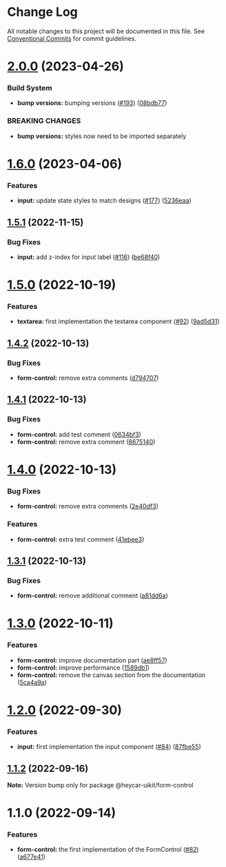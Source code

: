 # Change Log

All notable changes to this project will be documented in this file.
See [Conventional Commits](https://conventionalcommits.org) for commit guidelines.

# [2.0.0](https://github.com/hey-car/heycar-uikit/compare/@heycar-uikit/form-control@1.6.0...@heycar-uikit/form-control@2.0.0) (2023-04-26)


### Build System

* **bump versions:** bumping versions ([#193](https://github.com/hey-car/heycar-uikit/issues/193)) ([08bdb77](https://github.com/hey-car/heycar-uikit/commit/08bdb771e58c3bbecfd370bf3df8d3e2c7b490f2))


### BREAKING CHANGES

* **bump versions:** styles now need to be imported separately





# [1.6.0](https://github.com/hey-car/heycar-uikit/compare/@heycar-uikit/form-control@1.5.1...@heycar-uikit/form-control@1.6.0) (2023-04-06)


### Features

* **input:** update state styles to match designs ([#177](https://github.com/hey-car/heycar-uikit/issues/177)) ([5236eaa](https://github.com/hey-car/heycar-uikit/commit/5236eaa4bacdc45df1db5891c31768df4490b1bd))





## [1.5.1](https://github.com/hey-car/heycar-uikit/compare/@heycar-uikit/form-control@1.5.0...@heycar-uikit/form-control@1.5.1) (2022-11-15)


### Bug Fixes

* **input:** add z-index for input label ([#116](https://github.com/hey-car/heycar-uikit/issues/116)) ([be68f40](https://github.com/hey-car/heycar-uikit/commit/be68f40b3fd5bf90fd2c84d265427897ec44b87b))





# [1.5.0](https://github.com/hey-car/heycar-uikit/compare/@heycar-uikit/form-control@1.4.2...@heycar-uikit/form-control@1.5.0) (2022-10-19)


### Features

* **textarea:** first implementation the textarea component ([#92](https://github.com/hey-car/heycar-uikit/issues/92)) ([9ad5d31](https://github.com/hey-car/heycar-uikit/commit/9ad5d31c0e5ad48b744e268137d259c4d4f13b48))





## [1.4.2](https://github.com/hey-car/heycar-uikit/compare/@heycar-uikit/form-control@1.4.1...@heycar-uikit/form-control@1.4.2) (2022-10-13)


### Bug Fixes

* **form-control:** remove extra comments ([d794707](https://github.com/hey-car/heycar-uikit/commit/d7947079cf4d29036663996d1e67b8b8c590fb0f))





## [1.4.1](https://github.com/hey-car/heycar-uikit/compare/@heycar-uikit/form-control@1.4.0...@heycar-uikit/form-control@1.4.1) (2022-10-13)


### Bug Fixes

* **form-control:** add test comment ([0634bf3](https://github.com/hey-car/heycar-uikit/commit/0634bf303a01d27a86d174bf08f3b416a434fb87))
* **form-control:** remove extra comment ([8675140](https://github.com/hey-car/heycar-uikit/commit/867514060f97e2764fc56c2cde4d5cfdb7f4a55a))





# [1.4.0](https://github.com/hey-car/heycar-uikit/compare/@heycar-uikit/form-control@1.3.1...@heycar-uikit/form-control@1.4.0) (2022-10-13)


### Bug Fixes

* **form-control:** remove extra comments ([2e40df3](https://github.com/hey-car/heycar-uikit/commit/2e40df3d40651418e401b396f9a268cde4f14d97))


### Features

* **form-control:** extra test comment ([41ebee3](https://github.com/hey-car/heycar-uikit/commit/41ebee31e0262e316c7822609314f152cfb76a1d))





## [1.3.1](https://github.com/hey-car/heycar-uikit/compare/@heycar-uikit/form-control@1.3.0...@heycar-uikit/form-control@1.3.1) (2022-10-13)


### Bug Fixes

* **form-control:** remove additional comment ([a81dd6a](https://github.com/hey-car/heycar-uikit/commit/a81dd6af6d51708f25fb8f512cd19a54bd7414e9))





# [1.3.0](https://github.com/hey-car/heycar-uikit/compare/@heycar-uikit/form-control@1.2.0...@heycar-uikit/form-control@1.3.0) (2022-10-11)


### Features

* **form-control:** improve documentation part ([ae8ff57](https://github.com/hey-car/heycar-uikit/commit/ae8ff5767a3d6a723c2ceb896ed300d124eb81dc))
* **form-control:** improve performance ([1589db1](https://github.com/hey-car/heycar-uikit/commit/1589db1849a8ae8ca1e518b8a587707431ea9681))
* **form-control:** remove the canvas section from the documentation ([5ca4a9a](https://github.com/hey-car/heycar-uikit/commit/5ca4a9a2ea4b66fa0a3a961fcdeef5e3167f6c25))





# [1.2.0](https://github.com/hey-car/heycar-uikit/compare/@heycar-uikit/form-control@1.1.2...@heycar-uikit/form-control@1.2.0) (2022-09-30)


### Features

* **input:**  first implementation the input component ([#84](https://github.com/hey-car/heycar-uikit/issues/84)) ([87fbe55](https://github.com/hey-car/heycar-uikit/commit/87fbe5549048e44006781092e9e5707b6e63534d))





## [1.1.2](https://github.com/hey-car/heycar-uikit/compare/@heycar-uikit/form-control@1.1.0...@heycar-uikit/form-control@1.1.2) (2022-09-16)

**Note:** Version bump only for package @heycar-uikit/form-control





# 1.1.0 (2022-09-14)


### Features

* **form-control:** the first implementation of the FormControl ([#82](https://github.com/hey-car/heycar-uikit/issues/82)) ([a677e41](https://github.com/hey-car/heycar-uikit/commit/a677e416511f411ee1389e42081963dd127254a9))
